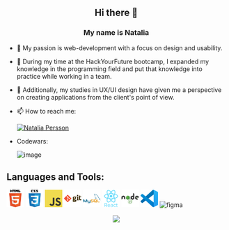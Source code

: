 
 ## <div align="center"> Hi there 👋 
  ### <div align="center">My name is Natalia</div>  

- 🌱 My passion is web-development with a focus on design and 
usability.
 - 🌱  During my time at the HackYourFuture bootcamp, I 
expanded my knowledge in the programming field and put that 
knowledge into practice while working in a team.
- 🌱 Additionally, my studies in UX/UI design have given me a perspective on 
creating applications from the client's point of view.

- 📫 How to reach me: <p><a href="https://www.linkedin.com/in/nataliapersson/" target="_blank"><img align="center" src="https://raw.githubusercontent.com/rahuldkjain/github-profile-readme-generator/master/src/images/icons/Social/linked-in-alt.svg" alt="Natalia Persson" height="30" width="40" /></a></p>

- Codewars: <p>![image](https://user-images.githubusercontent.com/86012464/233157657-c2a277e9-18e4-4c44-a326-351fd774ba25.png)
</p>

## Languages and Tools:

<p>
  <img src="https://raw.githubusercontent.com/github/explore/80688e429a7d4ef2fca1e82350fe8e3517d3494d/topics/html/html.png" alt="html" height="40"/>
  <img src="https://raw.githubusercontent.com/github/explore/80688e429a7d4ef2fca1e82350fe8e3517d3494d/topics/css/css.png" alt="css" height="40">
  <img src="https://raw.githubusercontent.com/github/explore/80688e429a7d4ef2fca1e82350fe8e3517d3494d/topics/javascript/javascript.png" alt="Javascript" height="40">
  <img src="https://raw.githubusercontent.com/github/explore/80688e429a7d4ef2fca1e82350fe8e3517d3494d/topics/git/git.png" alt="Git" height="40">
  <img src="https://raw.githubusercontent.com/devicons/devicon/master/icons/mysql/mysql-original-wordmark.svg" alt="mysql" width="40" height="40"/>
  <img src="https://raw.githubusercontent.com/devicons/devicon/master/icons/react/react-original-wordmark.svg" alt="react" width="40" height="40"/>
  <img src="https://raw.githubusercontent.com/devicons/devicon/master/icons/nodejs/nodejs-original-wordmark.svg" alt="nodejs" width="40" height="40"/>
  <img src="https://raw.githubusercontent.com/github/explore/80688e429a7d4ef2fca1e82350fe8e3517d3494d/topics/visual-studio-code/visual-studio-code.png" alt="VS Code" height="40">
  <img src="https://www.vectorlogo.zone/logos/figma/figma-icon.svg" alt="figma" width="40" height="40"/> 
</p>
  
  
<div align="center">
<img src="https://komarev.com/ghpvc/?username=na-talia&&color=blueviolet&&style=flat-square" align="center" />
</div> 

<!--
**na-talia/na-talia** is a ✨ _special_ ✨ repository because its `README.md` (this file) appears on your GitHub profile.

Here are some ideas to get you started:

- 🔭 I’m currently working on ...
- 🌱 I’m currently learning ...
- 👯 I’m looking to collaborate on ...
- 🤔 I’m looking for help with ...
- 💬 Ask me about ...
- 📫 How to reach me: ...
- 😄 Pronouns: ...
- ⚡ Fun fact: ...
-->
